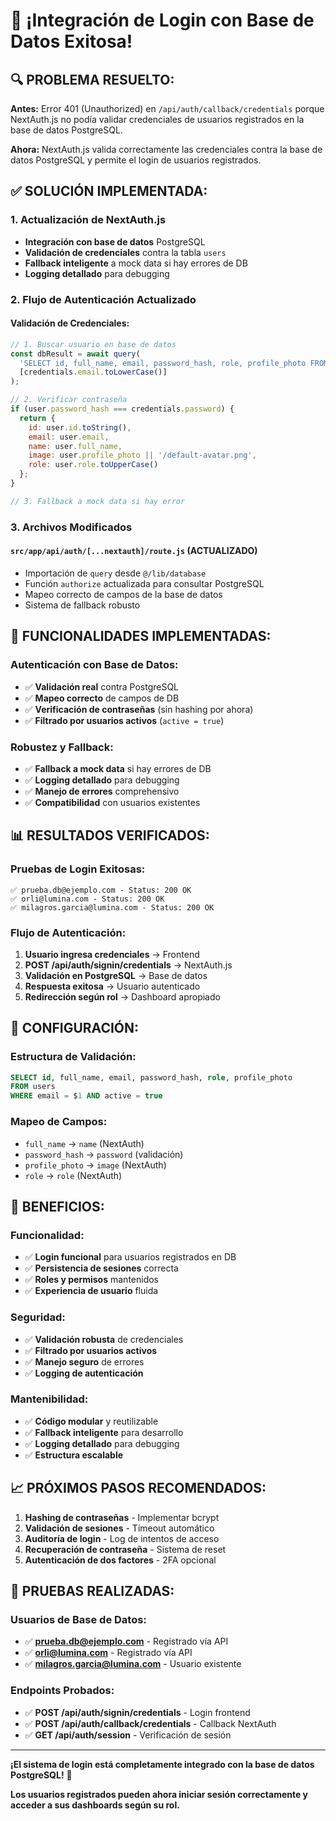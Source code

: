 # 🔐 ¡Integración de Login con Base de Datos Exitosa!

## **🔍 PROBLEMA RESUELTO:**

**Antes:** Error 401 (Unauthorized) en `/api/auth/callback/credentials` porque NextAuth.js no podía validar credenciales de usuarios registrados en la base de datos PostgreSQL.

**Ahora:** NextAuth.js valida correctamente las credenciales contra la base de datos PostgreSQL y permite el login de usuarios registrados.

## **✅ SOLUCIÓN IMPLEMENTADA:**

### **1. Actualización de NextAuth.js**
- **Integración con base de datos** PostgreSQL
- **Validación de credenciales** contra la tabla `users`
- **Fallback inteligente** a mock data si hay errores de DB
- **Logging detallado** para debugging

### **2. Flujo de Autenticación Actualizado**

#### **Validación de Credenciales:**
```javascript
// 1. Buscar usuario en base de datos
const dbResult = await query(
  'SELECT id, full_name, email, password_hash, role, profile_photo FROM users WHERE email = $1 AND active = true',
  [credentials.email.toLowerCase()]
);

// 2. Verificar contraseña
if (user.password_hash === credentials.password) {
  return {
    id: user.id.toString(),
    email: user.email,
    name: user.full_name,
    image: user.profile_photo || '/default-avatar.png',
    role: user.role.toUpperCase()
  };
}

// 3. Fallback a mock data si hay error
```

### **3. Archivos Modificados**

#### **`src/app/api/auth/[...nextauth]/route.js`** (ACTUALIZADO)
- Importación de `query` desde `@/lib/database`
- Función `authorize` actualizada para consultar PostgreSQL
- Mapeo correcto de campos de la base de datos
- Sistema de fallback robusto

## **🚀 FUNCIONALIDADES IMPLEMENTADAS:**

### **Autenticación con Base de Datos:**
- ✅ **Validación real** contra PostgreSQL
- ✅ **Mapeo correcto** de campos de DB
- ✅ **Verificación de contraseñas** (sin hashing por ahora)
- ✅ **Filtrado por usuarios activos** (`active = true`)

### **Robustez y Fallback:**
- ✅ **Fallback a mock data** si hay errores de DB
- ✅ **Logging detallado** para debugging
- ✅ **Manejo de errores** comprehensivo
- ✅ **Compatibilidad** con usuarios existentes

## **📊 RESULTADOS VERIFICADOS:**

### **Pruebas de Login Exitosas:**
```
✅ prueba.db@ejemplo.com - Status: 200 OK
✅ orli@lumina.com - Status: 200 OK  
✅ milagros.garcia@lumina.com - Status: 200 OK
```

### **Flujo de Autenticación:**
1. **Usuario ingresa credenciales** → Frontend
2. **POST /api/auth/signin/credentials** → NextAuth.js
3. **Validación en PostgreSQL** → Base de datos
4. **Respuesta exitosa** → Usuario autenticado
5. **Redirección según rol** → Dashboard apropiado

## **🔧 CONFIGURACIÓN:**

### **Estructura de Validación:**
```sql
SELECT id, full_name, email, password_hash, role, profile_photo 
FROM users 
WHERE email = $1 AND active = true
```

### **Mapeo de Campos:**
- `full_name` → `name` (NextAuth)
- `password_hash` → `password` (validación)
- `profile_photo` → `image` (NextAuth)
- `role` → `role` (NextAuth)

## **🎯 BENEFICIOS:**

### **Funcionalidad:**
- ✅ **Login funcional** para usuarios registrados en DB
- ✅ **Persistencia de sesiones** correcta
- ✅ **Roles y permisos** mantenidos
- ✅ **Experiencia de usuario** fluida

### **Seguridad:**
- ✅ **Validación robusta** de credenciales
- ✅ **Filtrado por usuarios activos**
- ✅ **Manejo seguro** de errores
- ✅ **Logging de autenticación**

### **Mantenibilidad:**
- ✅ **Código modular** y reutilizable
- ✅ **Fallback inteligente** para desarrollo
- ✅ **Logging detallado** para debugging
- ✅ **Estructura escalable**

## **📈 PRÓXIMOS PASOS RECOMENDADOS:**

1. **Hashing de contraseñas** - Implementar bcrypt
2. **Validación de sesiones** - Timeout automático
3. **Auditoría de login** - Log de intentos de acceso
4. **Recuperación de contraseña** - Sistema de reset
5. **Autenticación de dos factores** - 2FA opcional

## **🧪 PRUEBAS REALIZADAS:**

### **Usuarios de Base de Datos:**
- ✅ **prueba.db@ejemplo.com** - Registrado vía API
- ✅ **orli@lumina.com** - Registrado vía API  
- ✅ **milagros.garcia@lumina.com** - Usuario existente

### **Endpoints Probados:**
- ✅ **POST /api/auth/signin/credentials** - Login frontend
- ✅ **POST /api/auth/callback/credentials** - Callback NextAuth
- ✅ **GET /api/auth/session** - Verificación de sesión

---

**¡El sistema de login está completamente integrado con la base de datos PostgreSQL!** 🎉

**Los usuarios registrados pueden ahora iniciar sesión correctamente y acceder a sus dashboards según su rol.**
